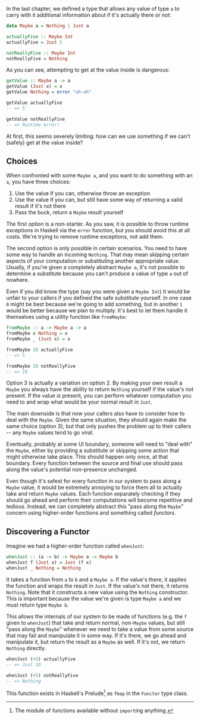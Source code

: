 In the last chapter, we defined a type that allows any value of type `a` to
carry with it additional information about if it's actually there or not:

```haskell
data Maybe a = Nothing | Just a

actuallyFive :: Maybe Int
actuallyFive = Just 5

notReallyFive :: Maybe Int
notReallyFive = Nothing
```

As you can see, attempting to get at the value inside is dangerous:

```haskell
getValue :: Maybe a -> a
getValue (Just x) = x
getValue Nothing = error "uh-oh"

getValue actuallyFive
-- => 5

getValue notReallyFive
-- => Runtime error!
```

At first, this seems severely limiting: how can we use something if we can't
(safely) get at the value inside?

## Choices

When confronted with some `Maybe a`, and you want to do something with an `a`,
you have three choices:

1. Use the value if you can, otherwise throw an exception
2. Use the value if you can, but still have some way of returning a valid result
   if it's not there
3. Pass the buck, return a `Maybe` result yourself

The first option is a non-starter. As you saw, it is possible to throw runtime
exceptions in Haskell via the `error` function, but you should avoid this at all
costs. We're trying to remove runtime exceptions, not add them.

The second option is only possible in certain scenarios. You need to have some
way to handle an incoming `Nothing`. That may mean skipping certain aspects of
your computation or substituting another appropriate value. Usually, if you're
given a completely abstract `Maybe a`, it's not possible to determine a
substitute because you can't produce a value of type `a` out of nowhere.

Even if you did know the type (say you were given a `Maybe Int`) it would be
unfair to your callers if you defined the safe substitute yourself. In one case
`0` might be best because we're going to add something, but in another `1` would
be better because we plan to multiply. It's best to let them handle it
themselves using a utility function like `fromMaybe`:

```haskell
fromMaybe :: a -> Maybe a -> a
fromMaybe x Nothing = x
fromMaybe _ (Just x) = x

fromMaybe 10 actuallyFive
-- => 5

fromMaybe 10 notReallyFive
-- => 10
```

Option 3 is actually a variation on option 2. By making your own result a
`Maybe` you always have the ability to return `Nothing` yourself if the value's
not present. If the value *is* present, you can perform whatever computation you
need to and wrap what would be your normal result in `Just`.

The main downside is that now your callers also have to consider how to deal
with the `Maybe`. Given the same situation, they should again make the same
choice (option 3), but that only pushes the problem up to their callers -- any
`Maybe` values tend to go *viral*.

Eventually, probably at some UI boundary, someone will need to "deal with" the
`Maybe`, either by providing a substitute or skipping some action that might
otherwise take place. This should happen only once, at that boundary. Every
function between the source and final use should pass along the value's
potential non-presence unchanged.

Even though it's safest for every function in our system to pass along a `Maybe`
value, it would be extremely annoying to force them all to actually take and
return `Maybe` values. Each function separately checking if they should go ahead
and perform their computations will become repetitive and tedious. Instead, we
can completely abstract this "pass along the `Maybe`" concern using higher-order
functions and something called *functors*.

## Discovering a Functor

Imagine we had a higher-order function called `whenJust`:

```haskell
whenJust :: (a -> b) -> Maybe a -> Maybe b
whenJust f (Just x) = Just (f x)
whenJust _ Nothing = Nothing
```

It takes a function from `a` to `b` and a `Maybe a`. If the value's there, it
applies the function and wraps the result in `Just`. If the value's not there,
it returns `Nothing`. Note that it constructs a new value using the `Nothing`
constructor. This is important because the value we're given is type `Maybe a`
and we must return type `Maybe b`.

This allows the internals of our system to be made of functions (e.g. the `f`
given to `whenJust`) that take and return normal, non-`Maybe` values, but still
"pass along the `Maybe`" whenever we need to take a value from some source that
may fail and manipulate it in some way. If it's there, we go ahead and
manipulate it, but return the result as a `Maybe` as well. If it's not, we
return `Nothing` directly.

```haskell
whenJust (+5) actuallyFive
-- => Just 10

whenJust (+5) notReallyFive
-- => Nothing
```

This function exists in Haskell's Prelude[^prelude] as `fmap` in the `Functor`
type class.

[^prelude]: The module of functions available without `import`ing anything.
